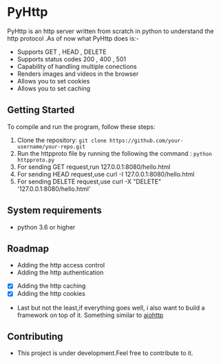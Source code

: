 # PyHttp
PyHttp is an http server written from scratch in python to understand the http protocol .As of now what PyHttp does is:-

- Supports GET , HEAD , DELETE
- Supports status codes 200 , 400 , 501
- Capability of handling multiple conections
- Renders images and videos in the browser
- Allows you to set cookies
- Allows you to set caching

## Getting Started

To compile and run the program, follow these steps:

1. Clone the repository: `git clone https://github.com/your-username/your-repo.git`
2. Run the httpproto file by running the following the command : `python httpproto.py`
3. For sending GET request,run 127.0.0.1:8080/hello.html
4. For sending HEAD request,use curl -I 127.0.0.1:8080/hello.html
5. For sending DELETE request,use curl -X "DELETE" '127.0.0.1:8080/hello.html'    



## System requirements
- python 3.6 or higher

## Roadmap 
- Adding the http access control
- Adding the http authentication
- [x] Adding the http caching
- [x] Adding the http cookies
- Last but not the least,if everything goes well, i also want to build a framework on top of it. Something similar to [aiohttp](https://github.com/aio-libs/aiohttp) 

## Contributing
- This project is under development.Feel free to contribute to it.
  
